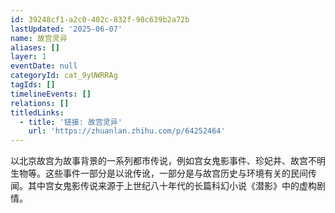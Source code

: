 ```yaml
---
id: 39248cf1-a2c0-402c-832f-98c639b2a72b
lastUpdated: '2025-06-07'
name: 故宫灵异
aliases: []
layer: 1
eventDate: null
categoryId: cat_9yUWRRAg
tagIds: []
timelineEvents: []
relations: []
titledLinks:
  - title: '链接: 故宫灵异'
    url: 'https://zhuanlan.zhihu.com/p/64252464'
---
```

以北京故宫为故事背景的一系列都市传说，例如宫女鬼影事件、珍妃井、故宫不明生物等。这些事件一部分是以讹传讹，一部分是与故宫历史与环境有关的民间传闻。其中宫女鬼影传说来源于上世纪八十年代的长篇科幻小说《潜影》中的虚构剧情。

